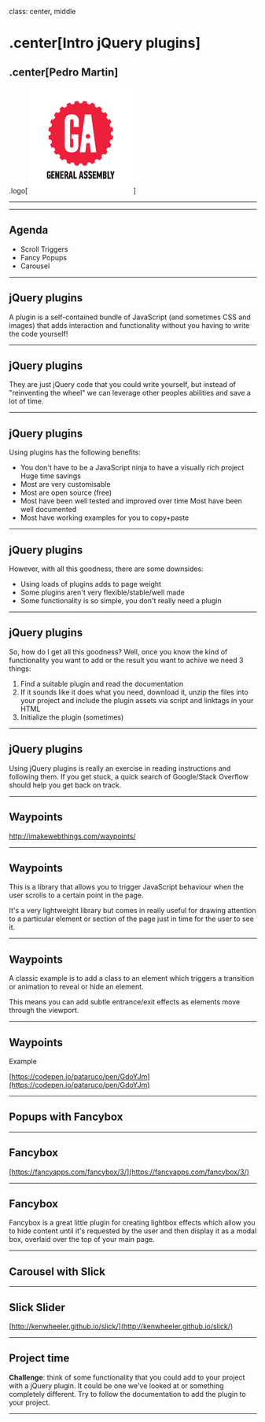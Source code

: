 class: center, middle

# .center[Intro jQuery plugins]

## .center[Pedro Martin]

.logo[![](../assets/ga.svg)]

---

---

## Agenda

- Scroll Triggers
- Fancy Popups
- Carousel

---

## jQuery plugins

A plugin is a self-contained bundle of JavaScript (and sometimes CSS and images) that adds interaction and functionality without you having to write the code yourself!

---

## jQuery plugins

They are just jQuery code that you could write yourself, but instead of "reinventing the wheel" we can leverage other peoples abilities and save a lot of time.

---

## jQuery plugins

Using plugins has the following benefits:

- You don't have to be a JavaScript ninja to have a visually rich project Huge time savings
- Most are very customisable
- Most are open source (free)
- Most have been well tested and improved over time Most have been well documented
- Most have working examples for you to copy+paste

---

## jQuery plugins

However, with all this goodness, there are some downsides:

- Using loads of plugins adds to page weight
- Some plugins aren't very flexible/stable/well made
- Some functionality is so simple, you don't really need a plugin

---

## jQuery plugins

So, how do I get all this goodness?
Well, once you know the kind of functionality you want to add or the result you want to achive we need 3 things:

1.  Find a suitable plugin and read the documentation
2.  If it sounds like it does what you need, download it, unzip the files into your project and include the plugin assets via script and linktags in your HTML
3.  Initialize the plugin (sometimes)

---

## jQuery plugins

Using jQuery plugins is really an exercise in reading instructions and following them.
If you get stuck, a quick search of Google/Stack Overflow should help you get back on track.

---

## Waypoints

http://imakewebthings.com/waypoints/

---

## Waypoints

This is a library that allows you to trigger JavaScript behaviour when the user scrolls to a certain point in the page.

It's a very lightweight library but comes in really useful for drawing attention to a particular element or section of the page just in time for the user to see it.

---

## Waypoints

A classic example is to add a class to an element which triggers a transition or animation to reveal or hide an element.

This means you can add subtle entrance/exit effects as elements move through the viewport.

---

## Waypoints

Example

[https://codepen.io/pataruco/pen/GdoYJm](https://codepen.io/pataruco/pen/GdoYJm)

---

## Popups with Fancybox

---

## Fancybox

[https://fancyapps.com/fancybox/3/](https://fancyapps.com/fancybox/3/)

---

## Fancybox

Fancybox is a great little plugin for creating lightbox effects which allow you to hide content until it's requested by the user and then display it as a modal box, overlaid over the top of your main page.

---

## Carousel with Slick

---

## Slick Slider

[http://kenwheeler.github.io/slick/](http://kenwheeler.github.io/slick/)

---

## Project time

**Challenge**: think of some functionality that you could add to your project with a jQuery plugin. It could be one we've looked at or something completely different.
Try to follow the documentation to add the plugin to your project.

---
